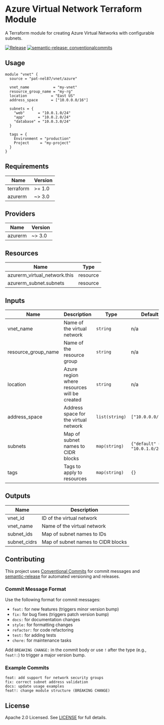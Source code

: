 # Azure Virtual Network Terraform Module

A Terraform module for creating Azure Virtual Networks with configurable subnets.

[![Release](https://github.com/pat-nel87/hcp_module_reg_demo/actions/workflows/release.yml/badge.svg)](https://github.com/pat-nel87/hcp_module_reg_demo/actions/workflows/release.yml)
[![semantic-release: conventionalcommits](https://img.shields.io/badge/semantic--release-conventionalcommits-e10079?logo=semantic-release)](https://github.com/semantic-release/semantic-release)

## Usage

```hcl
module "vnet" {
  source = "pat-nel87/vnet/azure"
  
  vnet_name           = "my-vnet"
  resource_group_name = "my-rg"
  location           = "East US"
  address_space      = ["10.0.0.0/16"]
  
  subnets = {
    "web"      = "10.0.1.0/24"
    "app"      = "10.0.2.0/24"
    "database" = "10.0.3.0/24"
  }
  
  tags = {
    Environment = "production"
    Project     = "my-project"
  }
}
```

## Requirements

| Name | Version |
|------|---------|
| terraform | >= 1.0 |
| azurerm | ~> 3.0 |

## Providers

| Name | Version |
|------|---------|
| azurerm | ~> 3.0 |

## Resources

| Name | Type |
|------|------|
| azurerm_virtual_network.this | resource |
| azurerm_subnet.subnets | resource |

## Inputs

| Name | Description | Type | Default | Required |
|------|-------------|------|---------|:--------:|
| vnet_name | Name of the virtual network | `string` | n/a | yes |
| resource_group_name | Name of the resource group | `string` | n/a | yes |
| location | Azure region where resources will be created | `string` | n/a | yes |
| address_space | Address space for the virtual network | `list(string)` | `["10.0.0.0/16"]` | no |
| subnets | Map of subnet names to CIDR blocks | `map(string)` | `{"default" = "10.0.1.0/24"}` | no |
| tags | Tags to apply to resources | `map(string)` | `{}` | no |

## Outputs

| Name | Description |
|------|-------------|
| vnet_id | ID of the virtual network |
| vnet_name | Name of the virtual network |
| subnet_ids | Map of subnet names to IDs |
| subnet_cidrs | Map of subnet names to CIDR blocks |

## Contributing

This project uses [Conventional Commits](https://www.conventionalcommits.org/) for commit messages and [semantic-release](https://semantic-release.gitbook.io/) for automated versioning and releases.

### Commit Message Format

Use the following format for commit messages:

- `feat:` for new features (triggers minor version bump)
- `fix:` for bug fixes (triggers patch version bump)
- `docs:` for documentation changes
- `style:` for formatting changes
- `refactor:` for code refactoring
- `test:` for adding tests
- `chore:` for maintenance tasks

Add `BREAKING CHANGE:` in the commit body or use `!` after the type (e.g., `feat!:`) to trigger a major version bump.

### Example Commits

```
feat: add support for network security groups
fix: correct subnet address validation
docs: update usage examples
feat!: change module structure (BREAKING CHANGE)
```

## License

Apache 2.0 Licensed. See [LICENSE](LICENSE) for full details.
